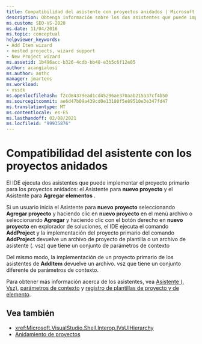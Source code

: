 ```yaml
---
title: Compatibilidad del asistente con proyectos anidados | Microsoft Docs
description: Obtenga información sobre los dos asistentes que puede implementar un proyecto primario para los proyectos anidados en el VSPackage en el SDK de Visual Studio.
ms.custom: SEO-VS-2020
ms.date: 11/04/2016
ms.topic: conceptual
helpviewer_keywords:
- Add Item wizard
- nested projects, wizard support
- New Project wizard
ms.assetid: 1b496acc-b326-4cdb-bb48-e3b5c6f12e05
author: acangialosi
ms.author: anthc
manager: jmartens
ms.workload:
- vssdk
ms.openlocfilehash: f2cd84379ead1cd45296ae370aab215a37cf4b50
ms.sourcegitcommit: ae6d47b09a439cd0e13180f5e89510e3e347fd47
ms.translationtype: MT
ms.contentlocale: es-ES
ms.lasthandoff: 02/08/2021
ms.locfileid: "99935876"
---
```

# <a name="wizard-support-for-nested-projects"></a>Compatibilidad del asistente con los proyectos anidados
El IDE ejecuta dos asistentes que puede implementar el proyecto primario para los proyectos anidados: el Asistente para **nuevo proyecto** y el Asistente para **Agregar elementos** .

 Si un usuario inicia el Asistente para **nuevo proyecto** seleccionando **Agregar proyecto** y haciendo clic en **nuevo proyecto** en el menú archivo o seleccionando **Agregar** y haciendo clic con el botón derecho en **nuevo proyecto** en explorador de soluciones, el IDE ejecuta el comando **AddProject** y la implementación del proyecto primario del comando **AddProject** devuelve un archivo de proyecto de plantilla o un archivo de asistente (. vsz) que tiene un conjunto de parámetros de contexto

 Del mismo modo, la implementación de un proyecto primario de los asistentes de **AddItem** devuelve un archivo. vsz que tiene un conjunto diferente de parámetros de contexto.

 Para obtener más información acerca de los asistentes, vea [Asistente (. Vsz)](../../extensibility/internals/wizard-dot-vsz-file.md), [parámetros de contexto](../../extensibility/internals/context-parameters.md) y [registro de plantillas de proyecto y de elemento](../../extensibility/internals/registering-project-and-item-templates.md).

## <a name="see-also"></a>Vea también
- <xref:Microsoft.VisualStudio.Shell.Interop.IVsUIHierarchy>
- [Anidamiento de proyectos](../../extensibility/internals/nesting-projects.md)
